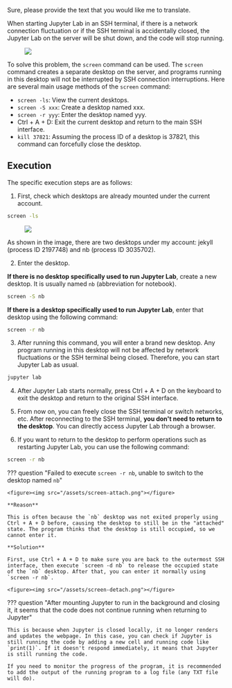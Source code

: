 Sure, please provide the text that you would like me to translate.

When starting Jupyter Lab in an SSH terminal, if there is a network connection fluctuation or if the SSH terminal is accidentally closed, the Jupyter Lab on the server will be shut down, and the code will stop running.

<figure><img src="/assets/screen-connect-shutdown.png"></figure>

To solve this problem, the `screen` command can be used. The `screen` command creates a separate desktop on the server, and programs running in this desktop will not be interrupted by SSH connection interruptions. Here are several main usage methods of the `screen` command:

- `screen -ls`: View the current desktops.
- `screen -S xxx`: Create a desktop named xxx.
- `screen -r yyy`: Enter the desktop named yyy.
- Ctrl + A + D: Exit the current desktop and return to the main SSH interface.
- `kill 37821`: Assuming the process ID of a desktop is 37821, this command can forcefully close the desktop.

## Execution

The specific execution steps are as follows:

1) First, check which desktops are already mounted under the current account.

```bash
screen -ls
```

<figure><img src="/assets/screen-ls.png"></figure>

As shown in the image, there are two desktops under my account: jekyll (process ID 2197748) and nb (process ID 3035702).

2) Enter the desktop.

**If there is no desktop specifically used to run Jupyter Lab**, create a new desktop. It is usually named `nb` (abbreviation for notebook).

```bash
screen -S nb
```

**If there is a desktop specifically used to run Jupyter Lab**, enter that desktop using the following command:

```bash
screen -r nb
```

3) After running this command, you will enter a brand new desktop. Any program running in this desktop will not be affected by network fluctuations or the SSH terminal being closed. Therefore, you can start Jupyter Lab as usual.

```bash
jupyter lab
```

4) After Jupyter Lab starts normally, press Ctrl + A + D on the keyboard to exit the desktop and return to the original SSH interface.

5) From now on, you can freely close the SSH terminal or switch networks, etc. After reconnecting to the SSH terminal, **you don't need to return to the desktop**. You can directly access Jupyter Lab through a browser.

6) If you want to return to the desktop to perform operations such as restarting Jupyter Lab, you can use the following command:

```bash
screen -r nb
```

??? question "Failed to execute `screen -r nb`, unable to switch to the desktop named `nb`"

    <figure><img src="/assets/screen-attach.png"></figure>
    
    **Reason**
    
    This is often because the `nb` desktop was not exited properly using Ctrl + A + D before, causing the desktop to still be in the "attached" state. The program thinks that the desktop is still occupied, so we cannot enter it.
    
    **Solution**
    
    First, use Ctrl + A + D to make sure you are back to the outermost SSH interface, then execute `screen -d nb` to release the occupied state of the `nb` desktop. After that, you can enter it normally using `screen -r nb`.
    
    <figure><img src="/assets/screen-detach.png"></figure>

??? question "After mounting Jupyter to run in the background and closing it, it seems that the code does not continue running when returning to Jupyter"

    This is because when Jupyter is closed locally, it no longer renders and updates the webpage. In this case, you can check if Jupyter is still running the code by adding a new cell and running code like `print(1)`. If it doesn't respond immediately, it means that Jupyter is still running the code.

    If you need to monitor the progress of the program, it is recommended to add the output of the running program to a log file (any TXT file will do).
